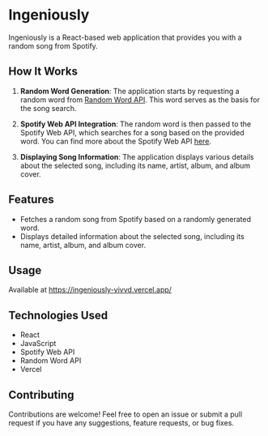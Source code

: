 # Ingeniously

Ingeniously is a React-based web application that provides you with a random song from Spotify.

## How It Works

1. **Random Word Generation**: The application starts by requesting a random word from [Random Word API](http://random-word-api.herokuapp.com/). This word serves as the basis for the song search.

2. **Spotify Web API Integration**: The random word is then passed to the Spotify Web API, which searches for a song based on the provided word. You can find more about the Spotify Web API [here](https://developer.spotify.com/).

3. **Displaying Song Information**: The application displays various details about the selected song, including its name, artist, album, and album cover.

## Features

- Fetches a random song from Spotify based on a randomly generated word.
- Displays detailed information about the selected song, including its name, artist, album, and album cover.

## Usage

Available at https://ingeniously-vivvd.vercel.app/

## Technologies Used

- React
- JavaScript
- Spotify Web API
- Random Word API
- Vercel 

## Contributing

Contributions are welcome! Feel free to open an issue or submit a pull request if you have any suggestions, feature requests, or bug fixes.
